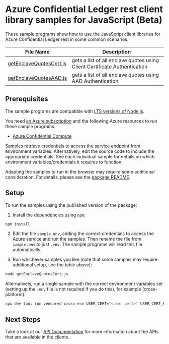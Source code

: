 # Azure Confidential Ledger rest client library samples for JavaScript (Beta)

These sample programs show how to use the JavaScript client libraries for Azure Confidential Ledger rest in some common scenarios.

| **File Name**                                   | **Description**                                                           |
| ----------------------------------------------- | ------------------------------------------------------------------------- |
| [getEnclaveQuotesCert.js][getenclavequotescert] | gets a list of all enclave quotes using Client Certificate Authentication |
| [getEnclaveQuotesAAD.js][getenclavequotesaad]   | gets a list of all enclave quotes using AAD Authentication                |

## Prerequisites

The sample programs are compatible with [LTS versions of Node.js](https://github.com/nodejs/release#release-schedule).

You need [an Azure subscription][freesub] and the following Azure resources to run these sample programs:

- [Azure Confidential Compute][createinstance_azureconfidentialcompute]

Samples retrieve credentials to access the service endpoint from environment variables. Alternatively, edit the source code to include the appropriate credentials. See each individual sample for details on which environment variables/credentials it requires to function.

Adapting the samples to run in the browser may require some additional consideration. For details, please see the [package README][package].

## Setup

To run the samples using the published version of the package:

1. Install the dependencies using `npm`:

```bash
npm install
```

2. Edit the file `sample.env`, adding the correct credentials to access the Azure service and run the samples. Then rename the file from `sample.env` to just `.env`. The sample programs will read this file automatically.

3. Run whichever samples you like (note that some samples may require additional setup, see the table above):

```bash
node getEnclaveQuotesCert.js
```

Alternatively, run a single sample with the correct environment variables set (setting up the `.env` file is not required if you do this), for example (cross-platform):

```bash
npx dev-tool run vendored cross-env USER_CERT="<user cert>" USER_CERT_KEY="<user cert key>" ENDPOINT="<endpoint>" LEDGER_ID="<ledger id>" node getEnclaveQuotesCert.js
```

## Next Steps

Take a look at our [API Documentation][apiref] for more information about the APIs that are available in the clients.

[getenclavequotescert]: https://github.com/Azure/azure-sdk-for-js/blob/main/sdk/confidentialledger/confidential-ledger-rest/samples/v1-beta/javascript/getEnclaveQuotesCert.js
[getenclavequotesaad]: https://github.com/Azure/azure-sdk-for-js/blob/main/sdk/confidentialledger/confidential-ledger-rest/samples/v1-beta/javascript/getEnclaveQuotesAAD.js
[apiref]: https://learn.microsoft.com/azure/confidential-ledger
[freesub]: https://azure.microsoft.com/free/
[createinstance_azureconfidentialcompute]: https://azure.microsoft.com/solutions/confidential-compute
[package]: https://github.com/Azure/azure-sdk-for-js/tree/main/sdk/confidentialledger/confidential-ledger-rest/README.md
